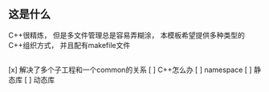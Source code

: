 ## 这是什么
C++很精炼， 但是多文件管理总是容易弄糊涂， 本模板希望提供多种类型的C++组织方式， 并且配有makefile文件
## 
[x] 解决了多个子工程和一个common的关系
[ ] C++怎么办
[ ] namespace 
[ ] 静态库
[ ] 动态库


